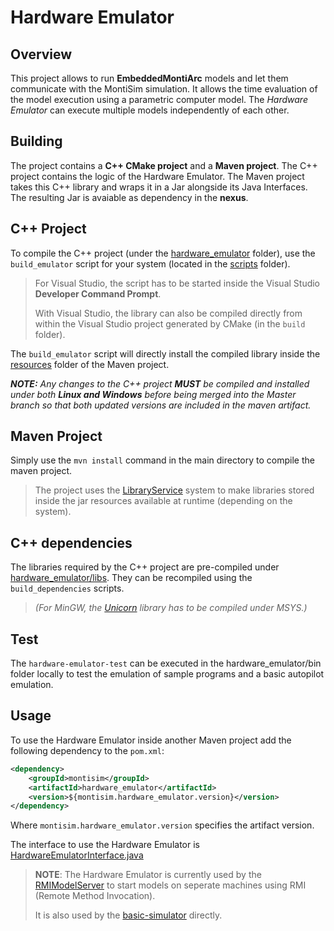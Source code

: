 <!-- (c) https://github.com/MontiCore/monticore -->
# Hardware Emulator



## Overview
This project allows to run **EmbeddedMontiArc** models and let them communicate with the MontiSim simulation. It allows the time evaluation of the model execution using a parametric computer model. The *Hardware Emulator* can execute multiple models independently of each other.



## Building
The project contains a **C++ CMake project** and a **Maven project**. 
The C++ project contains the logic of the Hardware Emulator.
The Maven project takes this C++ library and wraps it in a Jar alongside its Java Interfaces. The resulting Jar is avaiable as dependency in the **nexus**.

## C++ Project
To compile the C++ project (under the [hardware_emulator](hardware_emulator) folder), use the `build_emulator` script for your system (located in the [scripts](scripts) folder).

> For Visual Studio, the script has to be started inside the Visual Studio **Developer Command Prompt**.
> 
> With Visual Studio, the library can also be compiled directly from within the Visual Studio project generated by CMake (in the `build` folder).

The `build_emulator` script will directly install the compiled library inside the [resources](src/main/resources) folder of the Maven project.

_**NOTE:** Any changes to the C++ project **MUST** be compiled and installed under both **Linux and Windows** before being merged into the Master branch so that both updated versions are included in the maven artifact._

## Maven Project

Simply use the `mvn install` command in the main directory to compile the maven project. 

> The project uses the [LibraryService](https://git.rwth-aachen.de/monticore/EmbeddedMontiArc/simulators/commons/blob/master/src/main/java/commons/utils/LibraryService.java) system to make libraries stored inside the jar resources available at runtime (depending on the system).

## C++ dependencies

The libraries required by the C++ project are pre-compiled under [hardware_emulator/libs](hardware_emulator/libs). They can be recompiled using the `build_dependencies` scripts.

> *(For MinGW, the [Unicorn](unicorn) library has to be compiled under MSYS.)*


## Test

The `hardware-emulator-test` can be executed in the hardware_emulator/bin folder locally to test the emulation of sample programs and a basic autopilot emulation.


## Usage

To use the Hardware Emulator inside another Maven project add the following dependency to the `pom.xml`:
```xml
<dependency>
    <groupId>montisim</groupId>
    <artifactId>hardware_emulator</artifactId>
    <version>${montisim.hardware_emulator.version}</version>
</dependency>
```
Where `montisim.hardware_emulator.version` specifies the artifact version.

The interface to use the Hardware Emulator is [HardwareEmulatorInterface.java](src/main/java/de/rwth_aachen/git/monticore/EmbeddedMontiArc/simulators/hardware_emulator/HardwareEmulatorInterface.java)

> **NOTE**: The Hardware Emulator is currently used by the [RMIModelServer](https://git.rwth-aachen.de/monticore/EmbeddedMontiArc/simulators/RMIModelServer) to start models on seperate machines using RMI (Remote Method Invocation).
>
> It is also used by the [basic-simulator](https://git.rwth-aachen.de/monticore/EmbeddedMontiArc/simulators/basic-simulator) directly.
